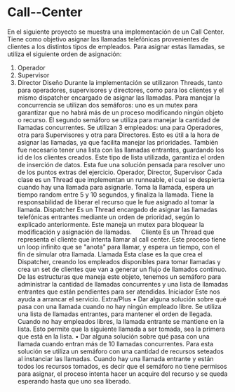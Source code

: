# Call--Center

En el siguiente proyecto se muestra una implementación de un Call Center. Tiene como objetivo asignar las llamadas telefónicas provenientes de clientes a los distintos tipos de empleados. Para asignar estas llamadas, se utiliza el siguiente orden de asignación:
1.	Operador
2.	Supervisor
3.	Director
Diseño
Durante la implementación se utilizaron Threads, tanto para operadores, supervisores y directores, como para los clientes y el mismo dispatcher encargado de asignar las llamadas. Para manejar la concurrencia se utilizan dos semáforos: uno es un mutex para garantizar que no habrá más de un proceso modificando ningún objeto o recurso. El segundo semáforo se utiliza para manejar la cantidad de llamadas concurrentes. Se utilizan 3 empleados: una para Operadores, otra para Supervisores y otra para Directores. Esto es útil a la hora de asignar las llamadas, ya que facilita manejar las prioridades. También fue necesario tener una lista con las llamadas entrantes, guardando los id de los clientes creados. Este tipo de lista utilizada, garantiza el orden de inserción de datos. Esta fue una solución pensada para resolver uno de los puntos extras del ejercicio.
Operador, Director, Supervisor
Cada clase es un Thread que implementan un runneable, el cual se despierta cuando hay una llamada para asignarle. Toma la llamada, espera un tiempo random entre 5 y 10 segundos, y finaliza la llamada. Tiene la responsabilidad de liberar el recurso que le fue asignado al tomar la llamada. 
Dispatcher
Es un Thread encargado de asignar las llamadas telefónicas entrantes mediante un orden de prioridad, según lo explicado anteriormente. Este maneja un mutex para bloquear la modificación y asignación de llamadas.
 
Cliente
Es un Thread que representa el cliente que intenta llamar al call center. Este proceso tiene un loop infinito que se "anota" para llamar, y espera un tiempo, con el fin de simular otra llamada.
Llamada
Esta clase es la que crea el Dispatcher, creando los empleados disponibles para tomar llamadas y crea un set de clientes que van a generar un flujo de llamados continuo. De las estructuras que maneja este objeto, tenemos un semáforo para administrar la cantidad de llamadas concurrentes y una lista de llamadas entrantes que están pendientes para ser atendidas.
Iniciador
Este nos ayuda a arrancar el servicio. 
Extra/Plus
•	Dar alguna solución sobre qué pasa con una llamada cuando no hay ningún empleado libre. Se utiliza una lista de llamadas entrantes, para mantener el orden de llegada. Cuando no hay empleados libres, la llamada entrante se mantiene en la lista. Esto permite que la siguiente llamada a ser tomada, sea la primera que está en la lista.
•	Dar alguna solución sobre qué pasa con una llamada cuando entran más de 10 llamadas concurrentes. Para esta solución se utiliza un semáforo con una cantidad de recursos seteados al instanciar las llamadas. Cuando hay una llamada entrante y están todos los recursos tomados, es decir que el semáforo no tiene permisos para asignar, el proceso intenta hacer un acquire del recurso y se queda esperando hasta que uno sea liberado.
